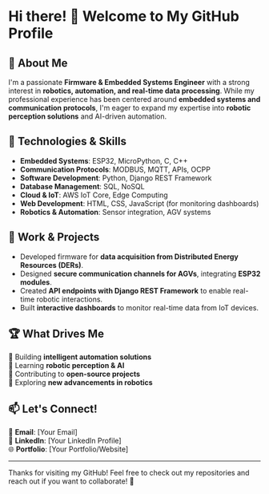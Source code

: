 # Hi there! 👋 Welcome to My GitHub Profile

## 🚀 About Me

I'm a passionate **Firmware & Embedded Systems Engineer** with a strong interest in **robotics, automation, and real-time data processing**. While my professional experience has been centered around **embedded systems and communication protocols**, I'm eager to expand my expertise into **robotic perception solutions** and AI-driven automation.

## 🔧 Technologies & Skills

- **Embedded Systems**: ESP32, MicroPython, C, C++
- **Communication Protocols**: MODBUS, MQTT, APIs, OCPP
- **Software Development**: Python, Django REST Framework
- **Database Management**: SQL, NoSQL
- **Cloud & IoT**: AWS IoT Core, Edge Computing
- **Web Development**: HTML, CSS, JavaScript (for monitoring dashboards)
- **Robotics & Automation**: Sensor integration, AGV systems

## 📌 Work & Projects

- Developed firmware for **data acquisition from Distributed Energy Resources (DERs)**.
- Designed **secure communication channels for AGVs**, integrating **ESP32 modules**.
- Created **API endpoints with Django REST Framework** to enable real-time robotic interactions.
- Built **interactive dashboards** to monitor real-time data from IoT devices.

## 🏆 What Drives Me

🔹 Building **intelligent automation solutions** <br>
🔹 Learning **robotic perception & AI** <br>
🔹 Contributing to **open-source projects** <br>
🔹 Exploring **new advancements in robotics** <br>

## 📫 Let's Connect!

📧 **Email**: [Your Email]  
💼 **LinkedIn**: [Your LinkedIn Profile]  
🌐 **Portfolio**: [Your Portfolio/Website]  

---

Thanks for visiting my GitHub! Feel free to check out my repositories and reach out if you want to collaborate! 🚀


